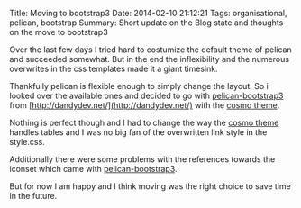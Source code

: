 Title: Moving to bootstrap3
Date: 2014-02-10 21:12:21
Tags: organisational, pelican, bootstrap
Summary: Short update on the Blog state and thoughts on the move to bootstrap3

[pelican-bootstrap3-link]: https://github.com/DandyDev/pelican-bootstrap3
[cosmo-theme-link]: http://bootswatch.com/cosmo/

Over the last few days I tried hard to costumize the default theme of pelican and succeeded somewhat. But in the end the inflexibility and the numerous overwrites in the css templates made it a giant timesink. 

Thankfully pelican is flexible enough to simply change the layout. So i looked over the available ones and decided to go with [pelican-bootstrap3][pelican-bootstrap3-link] from [http://dandydev.net/](http://dandydev.net/) with the [cosmo theme][cosmo-theme-link].

Nothing is perfect though and I had to change the way the [cosmo theme][cosmo-theme-link] handles tables and I was no big fan of the overwritten link style in the style.css.

Additionally there were some problems with the references towards the iconset which came with [pelican-bootstrap3][pelican-bootstrap3-link].

But for now I am happy and I think moving was the right choice to save time in the future.